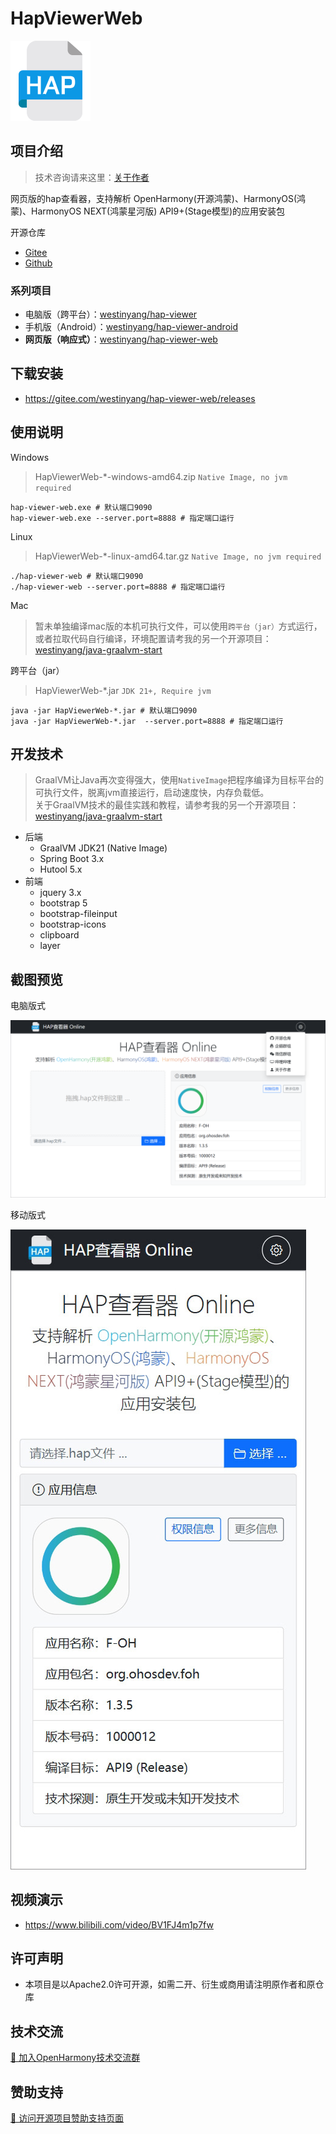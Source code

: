 # HapViewerWeb

<img src="src/main/resources/static/assets/img/favicon.png" width="128px" />

## 项目介绍

> 技术咨询请来这里：[关于作者](https://kaihongpai.feishu.cn/wiki/CqWLwJRadibxztkrIWZcogWxnXd)

网页版的hap查看器，支持解析 OpenHarmony(开源鸿蒙)、HarmonyOS(鸿蒙)、HarmonyOS NEXT(鸿蒙星河版) API9+(Stage模型)的应用安装包

开源仓库

- [Gitee](https://gitee.com/westinyang/hap-viewer-web)
- [Github](https://github.com/westinyang/hap-viewer-web)

### 系列项目

- 电脑版（跨平台）：[westinyang/hap-viewer](https://gitee.com/westinyang/hap-viewer)
- 手机版（Android）：[westinyang/hap-viewer-android](https://gitee.com/westinyang/hap-viewer-android)
- **网页版（响应式）**：[westinyang/hap-viewer-web](https://gitee.com/westinyang/hap-viewer-web)

## 下载安装

- https://gitee.com/westinyang/hap-viewer-web/releases

## 使用说明

Windows

> HapViewerWeb-*-windows-amd64.zip `Native Image, no jvm required`

```shell
hap-viewer-web.exe # 默认端口9090
hap-viewer-web.exe --server.port=8888 # 指定端口运行
```

Linux

> HapViewerWeb-*-linux-amd64.tar.gz `Native Image, no jvm required`

```shell
./hap-viewer-web # 默认端口9090
./hap-viewer-web --server.port=8888 # 指定端口运行
```

Mac

> 暂未单独编译mac版的本机可执行文件，可以使用`跨平台（jar）`方式运行，或者拉取代码自行编译，环境配置请考我的另一个开源项目：[westinyang/java-graalvm-start](https://gitee.com/westinyang/java-graalvm-start)

跨平台（jar）

> HapViewerWeb-*.jar `JDK 21+, Require jvm`

```shell
java -jar HapViewerWeb-*.jar # 默认端口9090
java -jar HapViewerWeb-*.jar  --server.port=8888 # 指定端口运行
```

## 开发技术

> GraalVM让Java再次变得强大，使用`NativeImage`把程序编译为目标平台的可执行文件，脱离jvm直接运行，启动速度快，内存负载低。  
> 关于GraalVM技术的最佳实践和教程，请参考我的另一个开源项目：[westinyang/java-graalvm-start](https://gitee.com/westinyang/java-graalvm-start)

- 后端
  - GraalVM JDK21 (Native Image)
  - Spring Boot 3.x
  - Hutool 5.x
- 前端
  - jquery 3.x
  - bootstrap 5
  - bootstrap-fileinput
  - bootstrap-icons
  - clipboard
  - layer

## 截图预览

电脑版式

![pc](./screenshot/pc-border.png)

移动版式

![phone](./screenshot/phone-border.png)

## 视频演示

- https://www.bilibili.com/video/BV1FJ4m1p7fw

## 许可声明

- 本项目是以Apache2.0许可开源，如需二开、衍生或商用请注明原作者和原仓库

## 技术交流

[🐧 加入OpenHarmony技术交流群](https://kaihongpai.feishu.cn/wiki/R93ywdop6iuryDkJ5ACc0L3ynEc)

## 赞助支持

[🧧 访问开源项目赞助支持页面](https://kaihongpai.feishu.cn/wiki/XaVUwmiJTiYvtDktzalcHbRpnNk)

